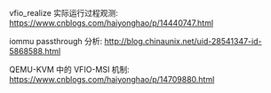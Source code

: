 
vfio_realize 实际运行过程观测: https://www.cnblogs.com/haiyonghao/p/14440747.html

iommu passthrough 分析: http://blog.chinaunix.net/uid-28541347-id-5868588.html

QEMU-KVM 中的 VFIO-MSI 机制: https://www.cnblogs.com/haiyonghao/p/14709880.html

